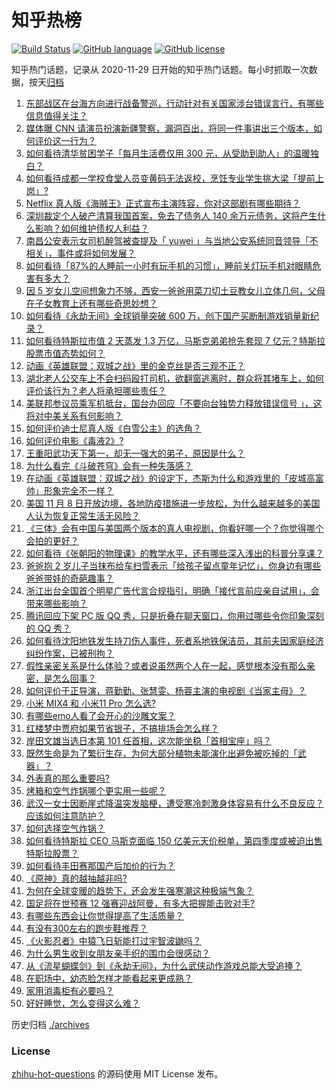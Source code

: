 # 知乎热榜
[![Build Status](https://github.com/ToWeLong/zhihu-hot-questions/workflows/CI/badge.svg)](https://github.com/ToWeLong/zhihu-hot-questions/actions)
[![GitHub language](https://img.shields.io/badge/language-golang-orange.svg)](https://golang.org/)
[![GitHub license](https://img.shields.io/github/license/ToWeLong/zhihu-hot-questions)](https://github.com/ToWeLong/zhihu-hot-questions/blob/main/LICENSE)

知乎热门话题，记录从 2020-11-29 日开始的知乎热门话题。每小时抓取一次数据，按天[归档](./archives)

<!-- BEGIN -->

1. [东部战区在台海方向进行战备警巡，行动针对有关国家涉台错误言行，有哪些信息值得关注？](https://www.zhihu.com/question/497799445)
1. [媒体曝 CNN 请演员扮演新疆警察，漏洞百出，将同一件事讲出三个版本，如何评价这一行为？](https://www.zhihu.com/question/497675433)
1. [如何看待清华贫困学子「每月生活费仅用 300 元，从受助到助人」的温暖独白？](https://www.zhihu.com/question/497645498)
1. [如何看待成都一学校食堂人员变黄码无法返校，烹饪专业学生挑大梁「提前上岗」?](https://www.zhihu.com/question/497227203)
1. [Netflix 真人版《海贼王》正式宣布主演阵容，你对这部剧有哪些期待？](https://www.zhihu.com/question/497864134)
1. [深圳裁定个人破产清算我国首案，免去了债务人 140 余万元债务，这将产生什么影响？如何维护债权人利益？](https://www.zhihu.com/question/497758426)
1. [南昌公安表示女司机醉驾被查提及「 yuwei 」与当地公安系统同音领导「不相关」，事件或将如何发展？](https://www.zhihu.com/question/497750821)
1. [如何看待「87%的人睡前一小时有玩手机的习惯」，睡前关灯玩手机对眼睛危害有多大？](https://www.zhihu.com/question/497790850)
1. [因 5 岁女儿空间想象力不够，西安一爸爸用菜刀切土豆教女儿立体几何，父母在子女教育上还有哪些奇思妙想？](https://www.zhihu.com/question/497739011)
1. [如何看待《永劫无间》全球销量突破 600 万，创下国产买断制游戏销量新纪录？](https://www.zhihu.com/question/497850027)
1. [如何看待特斯拉市值 2 天蒸发 1.3 万亿，马斯克弟弟抢先套现 7 亿元？特斯拉股票市值态势如何？](https://www.zhihu.com/question/497826244)
1. [动画《英雄联盟：双城之战》里的金克丝是否三观不正？](https://www.zhihu.com/question/497422401)
1. [湖北老人公交车上不会扫码殴打司机，欲翻窗逃离时，群众将其堵车上，如何评价该行为？老人将承担哪些责任？](https://www.zhihu.com/question/497419455)
1. [美联邦参议员乘军机抵台，国台办回应「不要向台独势力释放错误信号 」，这将对中美关系有何影响？](https://www.zhihu.com/question/497861896)
1. [如何评价迪士尼真人版《白雪公主》的选角？](https://www.zhihu.com/question/467159753)
1. [如何评价电影《毒液2》?](https://www.zhihu.com/question/392094164)
1. [王重阳武功天下第一，却无一强大的弟子，原因是什么？](https://www.zhihu.com/question/497249711)
1. [为什么看完《斗破苍穹》会有一种失落感？](https://www.zhihu.com/question/475636293)
1. [在动画《英雄联盟：双城之战》的设定下，杰斯为什么和游戏里的「皮城高富帅」形象完全不一样？](https://www.zhihu.com/question/497418856)
1. [美国 11 月 8 日开放边境，各地防疫措施进一步放松，为什么越来越多的美国人认为恢复正常生活无风险？](https://www.zhihu.com/question/497839798)
1. [《三体》会有中国与美国两个版本的真人电视剧，你看好哪一个？你觉得哪个会拍的更好？](https://www.zhihu.com/question/496352711)
1. [如何看待《张朝阳的物理课》的教学水平，还有哪些深入浅出的科普分享课？](https://www.zhihu.com/question/497426122)
1. [爸爸抱 2 岁儿子当抹布给车扫雪表示「给孩子留点童年记忆」，你身边有哪些爸爸带娃的奇葩趣事？](https://www.zhihu.com/question/497641054)
1. [浙江出台全国首个明星广告代言合规指引，明确「接代言前应亲自试用」，会带来哪些影响？](https://www.zhihu.com/question/496789071)
1. [腾讯回应下架 PC 版 QQ 秀，只是折叠在聊天窗口，你用过哪些令你印象深刻的 QQ 秀？](https://www.zhihu.com/question/497684724)
1. [如何看待沈阳地铁发生持刀伤人事件，死者系地铁保洁员，其前夫因家庭经济纠纷作案，已被刑拘？](https://www.zhihu.com/question/497823556)
1. [假性亲密关系是什么体验？或者说虽然两个人在一起，感觉根本没有那么亲密，是怎么回事？](https://www.zhihu.com/question/34599589)
1. [如何评价于正导演，蒋勤勤、张慧雯、杨蓉主演的电视剧《当家主母》？](https://www.zhihu.com/question/497487255)
1. [小米 MIX4 和 小米11 Pro 怎么选?](https://www.zhihu.com/question/478823459)
1. [有哪些emo人看了会开心的沙雕文案？](https://www.zhihu.com/question/496219065)
1. [红楼梦中贾府如果节省银子，不搞排场会怎么样？](https://www.zhihu.com/question/496567576)
1. [岸田文雄当选日本第 101 任首相，这次能坐稳「首相宝座」吗？](https://www.zhihu.com/question/497853060)
1. [既然生命是为了繁衍生存，为何大部分植物未能演化出避免被吃掉的「武器」？](https://www.zhihu.com/question/496813164)
1. [外表真的那么重要吗?](https://www.zhihu.com/question/496468773)
1. [烤箱和空气炸锅哪个更实用一些呢？](https://www.zhihu.com/question/420894704)
1. [武汉一女士因断崖式降温突发脑梗，遭受寒冷刺激身体容易有什么不良反应？应该如何注意防护？](https://www.zhihu.com/question/497575528)
1. [如何选择空气炸锅？](https://www.zhihu.com/question/24626578)
1. [如何看待特斯拉 CEO 马斯克面临 150 亿美元天价税单，第四季度或被迫出售特斯拉股票？](https://www.zhihu.com/question/497386772)
1. [如何看待丰田赛那国产后加价的行为？](https://www.zhihu.com/question/495758444)
1. [《原神》真的越抽越非吗?](https://www.zhihu.com/question/495644169)
1. [为何在全球变暖的趋势下，还会发生强寒潮这种极端气象？](https://www.zhihu.com/question/497579076)
1. [国足将在世预赛 12 强赛迎战阿曼，有多大把握能击败对手?](https://www.zhihu.com/question/496916800)
1. [有哪些东西会让你觉得提高了生活质量？](https://www.zhihu.com/question/49803668)
1. [有没有300左右的跑步鞋推荐？](https://www.zhihu.com/question/323980568)
1. [《火影忍者》中猿飞日斩能打过宇智波鼬吗？](https://www.zhihu.com/question/497089414)
1. [为什么男生收到女朋友亲手织的围巾会很感动？](https://www.zhihu.com/question/495844786)
1. [从《流星蝴蝶剑》到《永劫无间》，为什么武侠动作游戏总能大受追捧？](https://www.zhihu.com/question/497027761)
1. [在职场中，幼态脸怎样才能看起来更成熟？](https://www.zhihu.com/question/472146426)
1. [家用消毒柜有必要吗？](https://www.zhihu.com/question/22371488)
1. [好好睡觉，怎么变得这么难？](https://www.zhihu.com/question/497170883)

<!-- END -->

历史归档 [./archives](./archives)


### License
[zhihu-hot-questions](https://github.com/towelong/zhihu-hot-questions) 的源码使用 MIT License 发布。